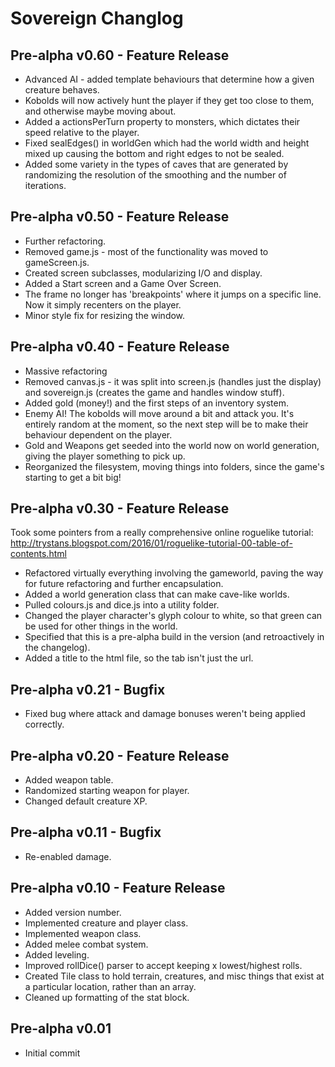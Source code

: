 # Sovereign Changlog

## Pre-alpha v0.60 - Feature Release
* Advanced AI - added template behaviours that determine how a given creature behaves.
* Kobolds will now actively hunt the player if they get too close to them, and otherwise maybe moving about.
* Added a actionsPerTurn property to monsters, which dictates their speed relative to the player.
* Fixed sealEdges() in worldGen which had the world width and height mixed up causing the bottom and right edges to not be sealed.
* Added some variety in the types of caves that are generated by randomizing the resolution of the smoothing and the number of iterations.

## Pre-alpha v0.50 - Feature Release
* Further refactoring.
* Removed game.js - most of the functionality was moved to gameScreen.js.
* Created screen subclasses, modularizing I/O and display.
* Added a Start screen and a Game Over Screen.
* The frame no longer has 'breakpoints' where it jumps on a specific line. Now it simply recenters on the player.
* Minor style fix for resizing the window.

## Pre-alpha v0.40 - Feature Release
* Massive refactoring
* Removed canvas.js - it was split into screen.js (handles just the display) and sovereign.js (creates the game and handles window stuff).
* Added gold (money!) and the first steps of an inventory system.
* Enemy AI! The kobolds will move around a bit and attack you. It's entirely random at the moment, so the next step will be to make their behaviour dependent on the player.
* Gold and Weapons get seeded into the world now on world generation, giving the player something to pick up.
* Reorganized the filesystem, moving things into folders, since the game's starting to get a bit big!

## Pre-alpha v0.30 - Feature Release
Took some pointers from a really comprehensive online roguelike tutorial: http://trystans.blogspot.com/2016/01/roguelike-tutorial-00-table-of-contents.html
* Refactored virtually everything involving the gameworld, paving the way for future refactoring and further encapsulation.
* Added a world generation class that can make cave-like worlds.
* Pulled colours.js and dice.js into a utility folder.
* Changed the player character's glyph colour to white, so that green can be used for other things in the world.
* Specified that this is a pre-alpha build in the version (and retroactively in the changelog).
* Added a title to the html file, so the tab isn't just the url.

## Pre-alpha v0.21 - Bugfix
* Fixed bug where attack and damage bonuses weren't being applied correctly.

## Pre-alpha v0.20 - Feature Release
* Added weapon table.
* Randomized starting weapon for player.
* Changed default creature XP.

## Pre-alpha v0.11 - Bugfix
* Re-enabled damage.

## Pre-alpha v0.10 - Feature Release
* Added version number.
* Implemented creature and player class.
* Implemented weapon class.
* Added melee combat system.
* Added leveling.
* Improved rollDice() parser to accept keeping x lowest/highest rolls.
* Created Tile class to hold terrain, creatures, and misc things that exist at a particular location, rather than an array.
* Cleaned up formatting of the stat block.

## Pre-alpha v0.01
* Initial commit